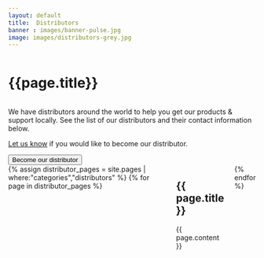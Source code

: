 ```yaml
---
layout: default
title:  Distributors
banner : images/banner-pulse.jpg
image: images/distributors-grey.jpg
---
```


<div class ='full tall' style='background-image: url({{site.baseurl}}/{{page.banner}});'>
  <div class='row'>
    <div class='large-12 columns'>
    </div>
  </div>
  <div class='four spacing'></div>
  <div class='four spacing'></div>
</div>

<div class='full'>
  <div class='row'>
    <h1 class="thin">{{page.title}}</h1>
    <div><img alt="" src="{{site.baseurl}}/{{page.image}}" /></div>
    <p>We have distributors around the world to help you get our products & support locally. See the list of our distributors and their contact information below.</p>
    <div>
      <p><a href='mailto:sales@subnero.com'>Let us know</a> if you would like to become our distributor.</p>
      <a href='mailto:sales@subnero.com'><button>Become our distributor</button></a>
    </div>
    <div class='four spacing'></div>
    <div class='large-12 columns' class='container'>
    {% assign distributor_pages = site.pages | where:"categories","distributors" %}
    {% for page in distributor_pages %}
    <div class='large-4 columns' id='pulsepage'>
    <div class='mod modBlogPost'>
      <div class='content'>
        <div class='distributor-img'>
        <a target="_blank" href="{{site.baseurl}}{{page.external_url}}">
          <img alt="" src="{{site.baseurl}}/{{page.thumbnail}}" />
        </a>
        </div>
        <div class='distributor-info'>
          <h2>{{ page.title }}</h2>
          {{ page.content }}
        </div>
      </div>
    </div>
    </div>
    {% endfor %}
  </div>
</div>
</div>

